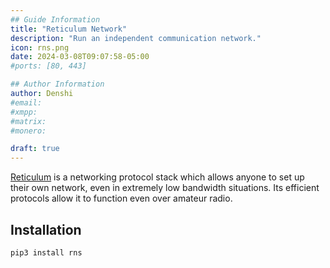 ```yaml
---
## Guide Information
title: "Reticulum Network"
description: "Run an independent communication network."
icon: rns.png 
date: 2024-03-08T09:07:58-05:00
#ports: [80, 443]

## Author Information
author: Denshi
#email:
#xmpp:
#matrix:
#monero:

draft: true
---
```


[Reticulum](https://reticulum.network/) is a networking protocol stack which allows anyone to set up their own network, even in extremely low bandwidth situations. Its efficient protocols allow it to function even over amateur radio.

## Installation

```sh
pip3 install rns
```
